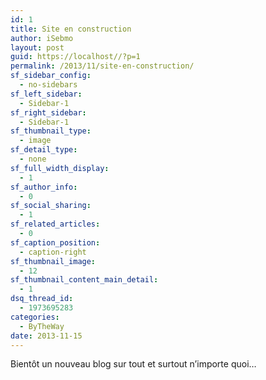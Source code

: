 ```yaml
---
id: 1
title: Site en construction
author: iSebmo
layout: post
guid: https://localhost//?p=1
permalink: /2013/11/site-en-construction/
sf_sidebar_config:
  - no-sidebars
sf_left_sidebar:
  - Sidebar-1
sf_right_sidebar:
  - Sidebar-1
sf_thumbnail_type:
  - image
sf_detail_type:
  - none
sf_full_width_display:
  - 1
sf_author_info:
  - 0
sf_social_sharing:
  - 1
sf_related_articles:
  - 0
sf_caption_position:
  - caption-right
sf_thumbnail_image:
  - 12
sf_thumbnail_content_main_detail:
  - 1
dsq_thread_id:
  - 1973695283
categories:
  - ByTheWay
date: 2013-11-15
---
```

Bientôt un nouveau blog sur tout et surtout n&rsquo;importe quoi&#8230;